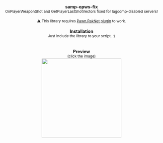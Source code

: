 <div align="center">
<strong>samp-opws-fix</strong><br>
<sup>OnPlayerWeaponShot and GetPlayerLastShotVectors fixed for lagcomp-disabled servers!</sup><br><br>
<sup> ⚠️ This library requires <a  href="https://github.com/katursis/Pawn.RakNet">Pawn.RakNet plugin</a> to work.</sup><br><br>
<strong>Installation</strong><br>
<sup>Just include the library to your script. :)</sup>
<br><br><br>
<strong>Preview</strong><br>
<sup>(click the image)</sup><br>
<a href="https://www.youtube.com/watch?v=BUV-KWs7t6E">  
<img src="https://i.imgur.com/WxDsAR1.jpg" width="256">  
</a>
</div>
